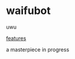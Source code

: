 # waifubot
uwu

[features](https://docs.google.com/document/d/1hehnGC-ptJtbxnRljTLVWGA0lxPyhncDYZQzmhg0rek/edit)

a masterpiece in progress
